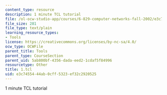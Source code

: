 ```yaml
---
content_type: resource
description: 1 minute TCL tutorial
file: /ol-ocw-studio-app/courses/6-829-computer-networks-fall-2002/e3c7455444ab0cff5323ef32c2920525_1.tcl
file_size: 281
file_type: text/plain
learning_resource_types:
- Tools
license: https://creativecommons.org/licenses/by-nc-sa/4.0/
ocw_type: OCWFile
parent_title: Tools
parent_type: CourseSection
parent_uid: 5ab800bf-4356-dada-eed2-1cdaf5f84996
resourcetype: Other
title: 1.tcl
uid: e3c74554-44ab-0cff-5323-ef32c2920525
---
```

1 minute TCL tutorial